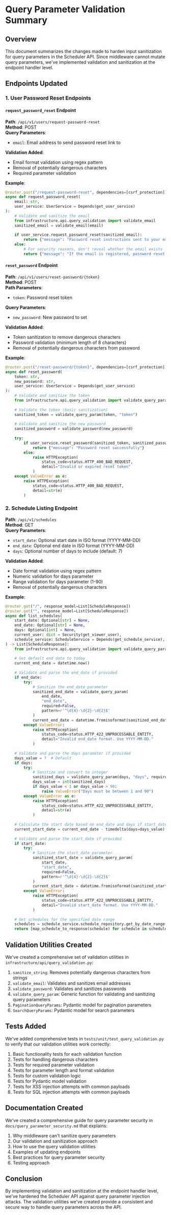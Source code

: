 # Query Parameter Validation Summary

## Overview

This document summarizes the changes made to harden input sanitization for query parameters in the Scheduler API. Since middleware cannot mutate query parameters, we've implemented validation and sanitization at the endpoint handler level.

## Endpoints Updated

### 1. User Password Reset Endpoints

#### `request_password_reset` Endpoint

**Path**: `/api/v1/users/request-password-reset`  
**Method**: POST  
**Query Parameters**:
- `email`: Email address to send password reset link to

**Validation Added**:
- Email format validation using regex pattern
- Removal of potentially dangerous characters
- Required parameter validation

**Example**:
```python
@router.post("/request-password-reset", dependencies=[csrf_protection])
async def request_password_reset(
    email: str,
    user_service: UserService = Depends(get_user_service)
):
    # Validate and sanitize the email
    from infrastructure.api.query_validation import validate_email
    sanitized_email = validate_email(email)
    
    if user_service.request_password_reset(sanitized_email):
        return {"message": "Password reset instructions sent to your email"}
    else:
        # For security reasons, don't reveal whether the email exists
        return {"message": "If the email is registered, password reset instructions will be sent"}
```

#### `reset_password` Endpoint

**Path**: `/api/v1/users/reset-password/{token}`  
**Method**: POST  
**Path Parameters**:
- `token`: Password reset token

**Query Parameters**:
- `new_password`: New password to set

**Validation Added**:
- Token sanitization to remove dangerous characters
- Password validation (minimum length of 8 characters)
- Removal of potentially dangerous characters from password

**Example**:
```python
@router.post("/reset-password/{token}", dependencies=[csrf_protection])
async def reset_password(
    token: str,
    new_password: str,
    user_service: UserService = Depends(get_user_service)
):
    # Validate and sanitize the token
    from infrastructure.api.query_validation import validate_query_param, validate_password
    
    # Validate the token (basic sanitization)
    sanitized_token = validate_query_param(token, "token")
    
    # Validate and sanitize the new password
    sanitized_password = validate_password(new_password)
    
    try:
        if user_service.reset_password(sanitized_token, sanitized_password):
            return {"message": "Password reset successfully"}
        else:
            raise HTTPException(
                status_code=status.HTTP_400_BAD_REQUEST,
                detail="Invalid or expired reset token"
            )
    except ValueError as e:
        raise HTTPException(
            status_code=status.HTTP_400_BAD_REQUEST,
            detail=str(e)
        )
```

### 2. Schedule Listing Endpoint

**Path**: `/api/v1/schedules`  
**Method**: GET  
**Query Parameters**:
- `start_date`: Optional start date in ISO format (YYYY-MM-DD)
- `end_date`: Optional end date in ISO format (YYYY-MM-DD)
- `days`: Optional number of days to include (default: 7)

**Validation Added**:
- Date format validation using regex pattern
- Numeric validation for days parameter
- Range validation for days parameter (1-90)
- Removal of potentially dangerous characters

**Example**:
```python
@router.get("/", response_model=List[ScheduleResponse])
@router.get("", response_model=List[ScheduleResponse])
async def list_schedules(
    start_date: Optional[str] = None,
    end_date: Optional[str] = None,
    days: Optional[int] = None,
    current_user: dict = Security(get_viewer_user),
    schedule_service: ScheduleService = Depends(get_schedule_service),
) -> List[ScheduleResponse]:
    from infrastructure.api.query_validation import validate_query_param
    
    # Set default end date to today
    current_end_date = datetime.now()
    
    # Validate and parse the end_date if provided
    if end_date:
        try:
            # Sanitize the end_date parameter
            sanitized_end_date = validate_query_param(
                end_date, 
                "end_date", 
                required=False, 
                pattern=r'^\d{4}-\d{2}-\d{2}$'
            )
            current_end_date = datetime.fromisoformat(sanitized_end_date)
        except ValueError:
            raise HTTPException(
                status_code=status.HTTP_422_UNPROCESSABLE_ENTITY,
                detail="Invalid end_date format. Use YYYY-MM-DD."
            )
    
    # Validate and parse the days parameter if provided
    days_value = 7  # Default
    if days:
        try:
            # Sanitize and convert to integer
            sanitized_days = validate_query_param(days, "days", required=False)
            days_value = int(sanitized_days)
            if days_value < 1 or days_value > 90:
                raise ValueError("Days must be between 1 and 90")
        except ValueError as e:
            raise HTTPException(
                status_code=status.HTTP_422_UNPROCESSABLE_ENTITY,
                detail=str(e)
            )
    
    # Calculate the start date based on end_date and days if start_date not provided
    current_start_date = current_end_date - timedelta(days=days_value)
    
    # Validate and parse the start_date if provided
    if start_date:
        try:
            # Sanitize the start_date parameter
            sanitized_start_date = validate_query_param(
                start_date, 
                "start_date", 
                required=False, 
                pattern=r'^\d{4}-\d{2}-\d{2}$'
            )
            current_start_date = datetime.fromisoformat(sanitized_start_date)
        except ValueError:
            raise HTTPException(
                status_code=status.HTTP_422_UNPROCESSABLE_ENTITY,
                detail="Invalid start_date format. Use YYYY-MM-DD."
            )
    
    # Get schedules for the specified date range
    schedules = schedule_service.schedule_repository.get_by_date_range(current_start_date, current_end_date)
    return [map_schedule_to_response(schedule) for schedule in schedules]
```

## Validation Utilities Created

We've created a comprehensive set of validation utilities in `infrastructure/api/query_validation.py`:

1. `sanitize_string`: Removes potentially dangerous characters from strings
2. `validate_email`: Validates and sanitizes email addresses
3. `validate_password`: Validates and sanitizes passwords
4. `validate_query_param`: Generic function for validating and sanitizing query parameters
5. `PaginationQueryParams`: Pydantic model for pagination parameters
6. `SearchQueryParams`: Pydantic model for search parameters

## Tests Added

We've added comprehensive tests in `tests/unit/test_query_validation.py` to verify that our validation utilities work correctly:

1. Basic functionality tests for each validation function
2. Tests for handling dangerous characters
3. Tests for required parameter validation
4. Tests for parameter length and format validation
5. Tests for custom validation logic
6. Tests for Pydantic model validation
7. Tests for XSS injection attempts with common payloads
8. Tests for SQL injection attempts with common payloads

## Documentation Created

We've created a comprehensive guide for query parameter security in `docs/query_parameter_security.md` that explains:

1. Why middleware can't sanitize query parameters
2. Our validation and sanitization approach
3. How to use the query validation utilities
4. Examples of updating endpoints
5. Best practices for query parameter security
6. Testing approach

## Conclusion

By implementing validation and sanitization at the endpoint handler level, we've hardened the Scheduler API against query parameter injection attacks. The validation utilities we've created provide a consistent and secure way to handle query parameters across the API.